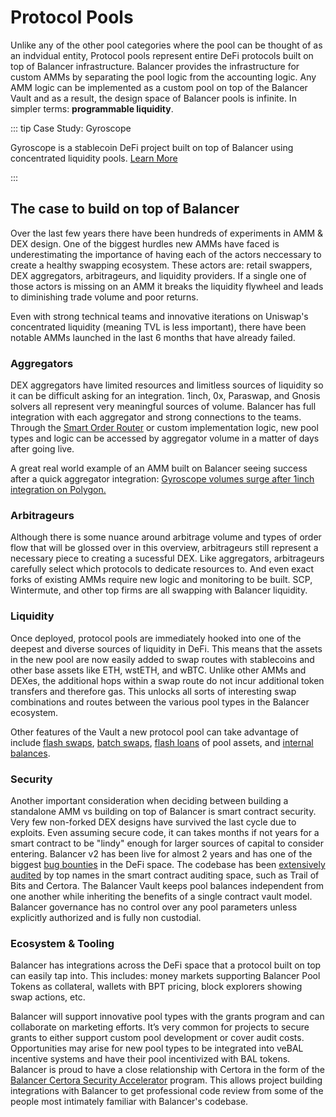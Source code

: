 # Protocol Pools

Unlike any of the other pool categories where the pool can be thought of as an indvidual entity, Protocol pools represent entire DeFi protocols built on top of Balancer infrastructure. Balancer provides the infrastructure for custom AMMs by separating the pool logic from the accounting logic.  Any AMM logic can be implemented as a custom pool on top of the Balancer Vault and as a result, the design space of Balancer pools is infinite. In simpler terms: **programmable liquidity**.

::: tip Case Study: Gyroscope

Gyroscope is a stablecoin DeFi project built on top of Balancer using concentrated liquidity pools. [Learn More](https://docs.gyro.finance/gyroscope-protocol/concentrated-liquidity-pools#description)

:::

## The case to build on top of Balancer

Over the last few years there have been hundreds of experiments in AMM & DEX design. One of the biggest hurdles new AMMs have faced is underestimating the importance of having each of the actors neccessary to create a healthy swapping ecosystem. These actors are: retail swappers, DEX aggregators, arbitrageurs, and liquidity providers. If a single one of those actors is missing on an AMM it breaks the liquidity flywheel and leads to diminishing trade volume and poor returns.

Even with strong technical teams and innovative iterations on Uniswap's concentrated liquidity (meaning TVL is less important), there have been notable AMMs launched in the last 6 months that have already failed.

### Aggregators

DEX aggregators have limited resources and limitless sources of liquidity so it can be difficult asking for an integration. 1inch, 0x, Paraswap, and Gnosis solvers all represent very meaningful sources of volume. Balancer has full integration with each aggregator and strong connections to the teams. Through the [Smart Order Router](/concepts/advanced/smart-order-router.md) or custom implementation logic, new pool types and logic can be accessed by aggregator volume in a matter of days after going live.

A great real world example of an AMM built on Balancer seeing success after a quick aggregator integration: [Gyroscope volumes surge after 1inch integration on Polygon.](https://twitter.com/GyroStable/status/1605538356221251586)

### Arbitrageurs

Although there is some nuance around arbitrage volume and types of order flow that will be glossed over in this overview, arbitrageurs still represent a necessary piece to creating a sucessful DEX. Like aggregators, arbitrageurs carefully select which protocols to dedicate resources to. And even exact forks of existing AMMs require new logic and monitoring to be built. SCP, Wintermute, and other top firms are all swapping with Balancer liquidity.

### Liquidity
Once deployed, protocol pools are immediately hooked into one of the deepest and diverse sources of liquidity in DeFi. This means that the assets in the new pool are now easily added to swap routes with stablecoins and other base assets like ETH, wstETH, and wBTC. Unlike other AMMs and DEXes, the additional hops within a swap route do not incur additional token transfers and therefore gas. This unlocks all sorts of interesting swap combinations and routes between the various pool types in the Balancer ecosystem.


Other features of the Vault a new protocol pool can take advantage of include [flash swaps](/reference/swaps/flash-swaps.md), [batch swaps](/reference/swaps/batch-swaps.md), [flash loans](/reference/contracts/flash-loans.md) of pool assets, and [internal balances](/reference/contracts/internal-user-balances.md).

### Security
Another important consideration when deciding between building a standalone AMM vs building on top of Balancer is smart contract security. Very few non-forked DEX designs have survived the last cycle due to exploits. Even assuming secure code, it can takes months if not years for a smart contract to be "lindy" enough for larger sources of capital to consider entering. Balancer v2 has been live for almost 2 years and has one of the biggest [bug bounties](https://immunefi.com/bounty/balancer/) in the DeFi space.  The codebase has been [extensively audited](/reference/contracts/security.md) by top names in the smart contract auditing space, such as Trail of Bits and Certora. The Balancer Vault keeps pool balances independent from one another while inheriting the benefits of a single contract vault model.  Balancer governance has no control over any pool parameters unless explicitly authorized and is fully non custodial.

### Ecosystem & Tooling

Balancer has integrations across the DeFi space that a protocol built on top can easily tap into. This includes: money markets supporting Balancer Pool Tokens as collateral, wallets with BPT pricing, block explorers showing swap actions, etc.

Balancer will support innovative pool types with the grants program and can collaborate on marketing efforts. It’s very common for projects to secure grants to either support custom pool development or cover audit costs. Opportunities may arise for new pool types to be integrated into veBAL incentive systems and have their pool incentivized with BAL tokens. Balancer is proud to have a close relationship with Certora in the form of the [Balancer Certora Security Accelerator](/reference/contracts/security.md#balancer-x-certora-accelerator) program. This allows project building integrations with Balancer to get professional code review from some of the people most intimately familiar with Balancer's codebase.
